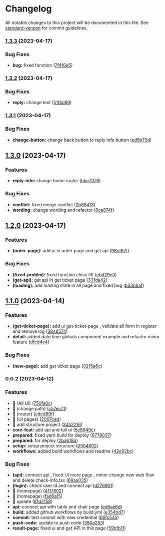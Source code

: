 # Changelog

All notable changes to this project will be documented in this file. See [standard-version](https://github.com/conventional-changelog/standard-version) for commit guidelines.

### [1.3.3](https://github.com/Tweed-tech/com-edu-reuion-liff/compare/1.3.2...1.3.3) (2023-04-17)


### Bug Fixes

* **bug:** fixed function ([7f4f6e5](https://github.com/Tweed-tech/com-edu-reuion-liff/commit/7f4f6e53f261a623a0311c77e140d51ff94bb8c7))

### [1.3.2](https://github.com/Tweed-tech/com-edu-reuion-liff/compare/1.3.1...1.3.2) (2023-04-17)


### Bug Fixes

* **reply:** change text ([51f4d69](https://github.com/Tweed-tech/com-edu-reuion-liff/commit/51f4d695ea6533ad631ebabf361f8e7fc7163c3d))

### [1.3.1](https://github.com/Tweed-tech/com-edu-reuion-liff/compare/1.3.0...1.3.1) (2023-04-17)


### Bug Fixes

* **change-button:** change back button to reply info button ([ed5b73d](https://github.com/Tweed-tech/com-edu-reuion-liff/commit/ed5b73de4d82cf3f9081d2a60f1cdb27f3d9b0bb))

## [1.3.0](https://github.com/Tweed-tech/com-edu-reuion-liff/compare/1.2.0...1.3.0) (2023-04-17)


### Features

* **reply-info:** change home router ([bbe7076](https://github.com/Tweed-tech/com-edu-reuion-liff/commit/bbe70769005caf731c0f8884f0bc36d624c1b402))


### Bug Fixes

* **conflict:** fixed merge conflict ([2b88413](https://github.com/Tweed-tech/com-edu-reuion-liff/commit/2b88413bfd8ff1c9fea86e3b65911bfef1693870))
* **wording:** change wording and refactor ([8ca874f](https://github.com/Tweed-tech/com-edu-reuion-liff/commit/8ca874fee3fbaa108009c6de9806ee73fb884a37))

## [1.2.0](https://github.com/Tweed-tech/com-edu-reuion-liff/compare/1.1.0...1.2.0) (2023-04-17)


### Features

* **(order-page):** add ui in order page and get api ([98cf67f](https://github.com/Tweed-tech/com-edu-reuion-liff/commit/98cf67f7c74a2a3b627bfcb735de3c7d30ce61e3))


### Bug Fixes

* **(fixed-problm):** fixed function close liff ([ebd29e0](https://github.com/Tweed-tech/com-edu-reuion-liff/commit/ebd29e0c17ae9eaac902bd0ba9abe3ae55fd5c17))
* **(get-api):** get api in get ticket page ([331da42](https://github.com/Tweed-tech/com-edu-reuion-liff/commit/331da42e1f9f14cdf749b2d753cf6e897df0daa7))
* **(loading):** add loading state in all page and fixed bug ([b33bbaf](https://github.com/Tweed-tech/com-edu-reuion-liff/commit/b33bbaff99cb88f0f2e86878f461b402bf89e2a9))

## [1.1.0](https://github.com/Tweed-tech/com-edu-reuion-liff/compare/0.0.2...1.1.0) (2023-04-14)


### Features

* **(get-ticket-page):** add ui get-ticket-page , validate all form in register and remove log ([3848574](https://github.com/Tweed-tech/com-edu-reuion-liff/commit/3848574a2c21b389c76948fe15b23a969ecbf0ac))
* **detail:** added date time globals component example and refactor minor feature ([dfcd4e4](https://github.com/Tweed-tech/com-edu-reuion-liff/commit/dfcd4e44d469bd5a7e73c7519e6a583530d9885a))


### Bug Fixes

* **(new-page):** add get ticket page ([0215a6c](https://github.com/Tweed-tech/com-edu-reuion-liff/commit/0215a6ca0beeddbdebdd866985e4d0c2027f8e18))

### 0.0.2 (2023-04-12)


### Features

* 🎸 (All UI) ([750fa0c](https://github.com/Tweed-tech/com-edu-reuion-liff/commit/750fa0c3b658af0244d1651a8af04de61db0f1c2))
* 🎸 (change path) ([c57ec71](https://github.com/Tweed-tech/com-edu-reuion-liff/commit/c57ec71568d299bf6eced854f7f9bd1ca54c62ab))
* 🎸 (router) ([edcd89f](https://github.com/Tweed-tech/com-edu-reuion-liff/commit/edcd89f3ef260c4baa55e1585982e54510b03121))
* 🎸 (UI pages) ([2007ced](https://github.com/Tweed-tech/com-edu-reuion-liff/commit/2007ced0a5b228136a6760413886ab82c3b419f6))
* 🎸 add structure project ([3452216](https://github.com/Tweed-tech/com-edu-reuion-liff/commit/345221695aa7388d69b91ad1d3b9d9f2a4631afa))
* **core-feat:** add api and full ui ([5e8949c](https://github.com/Tweed-tech/com-edu-reuion-liff/commit/5e8949c5f5b264d151c56cf97432e23d64ae4ad4))
* **prepared:** fixed yarn build for deploy ([6778837](https://github.com/Tweed-tech/com-edu-reuion-liff/commit/6778837a36f0cfca62cd89690f44a249d3e6a844))
* **prepared:** for deploy ([2ba618d](https://github.com/Tweed-tech/com-edu-reuion-liff/commit/2ba618d1c6c438c72f29ad879dc217560a1df799))
* **setup:** setup project structure ([0904802](https://github.com/Tweed-tech/com-edu-reuion-liff/commit/09048021ef4342dd523c05eb2b707b16455f6889))
* **workflows:** added build workflows and readme ([42e92bc](https://github.com/Tweed-tech/com-edu-reuion-liff/commit/42e92bcf913efeff2d86a0169fa4317c7cbc0fbe))


### Bug Fixes

* **(api):** connect api , fixed UI more page , minor change new web flow and delete check-info.tsx ([69aa035](https://github.com/Tweed-tech/com-edu-reuion-liff/commit/69aa03536b6f4369580c52ae0e3a7168e300fcbc))
* **(login):** check user id and connect api ([d276901](https://github.com/Tweed-tech/com-edu-reuion-liff/commit/d27690158f8e14d4021824c544b4959610d33796))
* 🐛 (homepage) ([4f17802](https://github.com/Tweed-tech/com-edu-reuion-liff/commit/4f178025a8664d78992c6a4df151eb4f9347961f))
* 🐛 (homepage) ([fad6a15](https://github.com/Tweed-tech/com-edu-reuion-liff/commit/fad6a159d095a8f1c940e367cf7be864ae8513e5))
* 🐛 update ([81d2158](https://github.com/Tweed-tech/com-edu-reuion-liff/commit/81d2158b34afc5ecc147a9dbbadbde2148bfe2ff))
* **api:** connect api with table and chair page ([ed6ae6d](https://github.com/Tweed-tech/com-edu-reuion-liff/commit/ed6ae6d6e3155fb6bfae0998cffdb5bc32a35c8f))
* **build:** added github workflows by build.yml ([e354bd7](https://github.com/Tweed-tech/com-edu-reuion-liff/commit/e354bd788e633aa072eb557c9df282744e0a5dda))
* **commit:** test commit with new credential ([66fc545](https://github.com/Tweed-tech/com-edu-reuion-liff/commit/66fc545ddf4c38143eb78daf0662a17bead1216a))
* **push-code:** update to push code ([390e253](https://github.com/Tweed-tech/com-edu-reuion-liff/commit/390e253c7fb1e68f6f39ef64b0655e49240bd326))
* **result-page:** fixed ui and get API in this page ([59bfb11](https://github.com/Tweed-tech/com-edu-reuion-liff/commit/59bfb11ffa246f50075446b86d81b3c1166c5fda))
